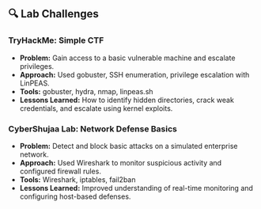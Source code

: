 
## 🔍 Lab Challenges

### TryHackMe: Simple CTF
- **Problem:** Gain access to a basic vulnerable machine and escalate privileges.
- **Approach:** Used gobuster, SSH enumeration, privilege escalation with LinPEAS.
- **Tools:** gobuster, hydra, nmap, linpeas.sh
- **Lessons Learned:** How to identify hidden directories, crack weak credentials, and escalate using kernel exploits.

### CyberShujaa Lab: Network Defense Basics
- **Problem:** Detect and block basic attacks on a simulated enterprise network.
- **Approach:** Used Wireshark to monitor suspicious activity and configured firewall rules.
- **Tools:** Wireshark, iptables, fail2ban
- **Lessons Learned:** Improved understanding of real-time monitoring and configuring host-based defenses.
